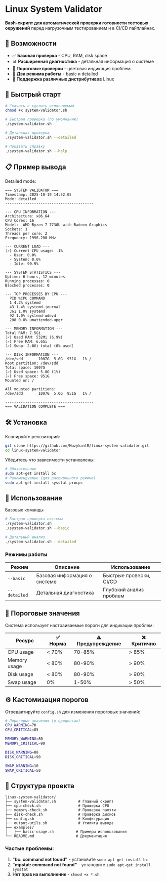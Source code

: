 # Linux System Validator

**Bash-скрипт для автоматической проверки готовности тестовых окружений** перед нагрузочным тестированием и в CI/CD пайплайнах.

## 🎯 Возможности

- ✅ **Базовая проверка** - CPU, RAM, disk space
- 📊 **Расширенная диагностика** - детальная информация о системе
- 🚨 **Пороговые проверки** - цветовая индикация проблем
- 🔄 **Два режима работы** - basic и detailed
- 🐧 **Поддержка различных дистрибутивов** Linux

## 🚀 Быстрый старт

```bash
# Скачать и сделать исполняемым
chmod +x system-validator.sh

# Быстрая проверка (по умолчанию)
./system-validator.sh

# Детальная проверка
./system-validator.sh --detailed

# Показать справку
./system-validator.sh --help
```

## 📋 Пример вывода
Detailed mode:

```text
=== SYSTEM VALIDATOR ===
Timestamp: 2025-10-19 14:52:05
Mode: detailed
----------------------------------------

--- CPU INFORMATION ---
Architecture: x86_64
CPU Cores: 16
Model:  AMD Ryzen 7 7730U with Radeon Graphics
Sockets: 1
Threads per core: 2
Frequency: 1996.200 MHz

--- CURRENT LOAD ---
(✓) Current CPU usage: .1%
  - User: 0.0%
  - System: 0.0%
  - Idle: 99.9%

--- SYSTEM STATISTICS ---
Uptime: 6 hours, 12 minutes
Running processes: 0
Blocked processes: 0

--- TOP PROCESSES BY CPU ---
  PID %CPU COMMAND
  1 4.2% systemd
  43 1.4% systemd-journal
  361 1.0% systemd
  92 1.0% systemd-udevd
  208 0.8% unattended-upgr

--- MEMORY INFORMATION ---
Total RAM: 7.5Gi
(✓) Used RAM: 532Mi (6.9%)
(✓) Free RAM: 6.6Gi
(✓) Swap: 2.0Gi total (0% used)

--- DISK INFORMATION ---
/dev/sdd       1007G  5.0G  951G   1% /
Root partition: /dev/sdd
Total space: 1007G
(✓) Used space: 5.0G (1%)
(✓) Free space: 951G
Mounted on: /

All mounted partitions:
/dev/sdd       1007G  5.0G  951G   1% /

----------------------------------------
=== VALIDATION COMPLETE ===

```

## 🛠️ Установка
Клонируйте репозиторий:

```bash
git clone https://github.com/MuzykantR/linux-system-validator.git
cd linux-system-validator
```

Убедитесь что зависимости установлены:
```bash
# Обязательные
sudo apt-get install bc
# Рекомендуемые (для расширенного режима)
sudo apt-get install sysstat procps
```
## 📖 Использование
Базовые команды
```bash
# Быстрая проверка системы
./system-validator.sh
./system-validator.sh --basic

# Детальный анализ
./system-validator.sh --detailed
```

### Режимы работы

| Режим | Описание | Использование |
|-------|----------|---------------|
| `--basic` | Базовая информация о системе | Быстрые проверки, CI/CD |
| `--detailed` | Детальная диагностика | Глубокий анализ проблем |

## 🎯 Пороговые значения

Система использует настраиваемые пороги для индикации проблем:

| Ресурс | ✅ Норма | ⚠️ Предупреждение | ❌ Критично |
|--------|----------|-------------------|-------------|
| CPU usage | < 70% | 70-85% | > 85% |
| Memory usage | < 80% | 80-90% | > 90% |
| Disk usage | < 80% | 80-90% | > 90% |
| Swap usage | 0% | 1-50% | > 50% |


## ⚙️ Кастомизация порогов

Отредактируйте `config.sh` для изменения пороговых значений:

```bash
# Пороговые значения (в процентах)
CPU_WARNING=70
CPU_CRITICAL=85

MEMORY_WARNING=80
MEMORY_CRITICAL=90

DISK_WARNING=80  
DISK_CRITICAL=90

SWAP_WARNING=10
SWAP_CRITICAL=50
```

## 📁 Структура проекта
```text
linux-system-validator/
├── system-validator.sh          # Главный скрипт
├── cpu-check.sh                 # Проверка CPU
├── memory-check.sh              # Проверка памяти
├── disk-check.sh                # Проверка дисков
├── config.sh                    # Конфигурация
├── output-utils.sh              # Утилиты вывода
├── examples/
│   ├── basic-usage.sh          # Примеры использования
└── README.md                   # Документация
```

### Частые проблемы:
1. **"bc: command not found"** - установите `sudo apt-get install bc`
2. **"mpstat: command not found"** - установите `sudo apt-get install sysstat`
3. **Нет прав на выполнение** - `chmod +x *.sh`